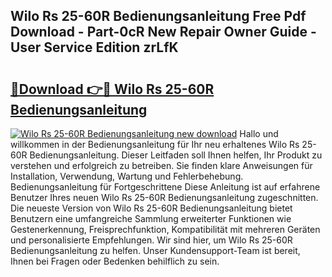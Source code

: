 ## Wilo Rs 25-60R Bedienungsanleitung Free Pdf Download - Part-0cR New Repair Owner Guide - User Service Edition zrLfK

# <h2><a href="http://df21sn.blite.top/?on=Wilo+Rs+25-60R+Bedienungsanleitung">🔗Download 👉🔴 Wilo Rs 25-60R Bedienungsanleitung</a></h2>

[![Wilo Rs 25-60R Bedienungsanleitung new download](https://i.imgur.com/lujVjoI.png)](http://df21sn.blite.top/?on=Wilo+Rs+25-60R+Bedienungsanleitung)
Hallo und willkommen in der Bedienungsanleitung für Ihr neu erhaltenes Wilo Rs 25-60R Bedienungsanleitung. Dieser Leitfaden soll Ihnen helfen, Ihr Produkt zu verstehen und erfolgreich zu betreiben. Sie finden klare Anweisungen für Installation, Verwendung, Wartung und Fehlerbehebung. Bedienungsanleitung für Fortgeschrittene Diese Anleitung ist auf erfahrene Benutzer Ihres neuen Wilo Rs 25-60R Bedienungsanleitung zugeschnitten. Die neueste Version von Wilo Rs 25-60R Bedienungsanleitung bietet Benutzern eine umfangreiche Sammlung erweiterter Funktionen wie Gestenerkennung, Freisprechfunktion, Kompatibilität mit mehreren Geräten und personalisierte Empfehlungen. Wir sind hier, um Wilo Rs 25-60R Bedienungsanleitung zu helfen. Unser Kundensupport-Team ist bereit, Ihnen bei Fragen oder Bedenken behilflich zu sein.
